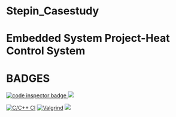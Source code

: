 # Stepin_Casestudy
# Embedded System Project-Heat Control System

# BADGES
<a href="https://frontend.code-inspector.com/public/user/github/17251A0404">
   <img src="https://code-inspector.com/public/badge/user/github/17251A0404?style=light" alt="code inspector badge" />
   <img src="https://www.code-inspector.com/project/28651/score/svg"/>
</a>

   [![C/C++ CI](https://github.com/17251A0404/Stepin_Casestudy/actions/workflows/c-build.yml/badge.svg)](https://github.com/17251A0404/Stepin_Casestudy/actions/workflows/c-build.yml)
   [![Valgrind](https://github.com/17251A0404/Stepin_Casestudy/actions/workflows/Valgrind.yml/badge.svg)](https://github.com/17251A0404/Stepin_Casestudy/actions/workflows/Valgrind.yml)
   <img src="https://www.code-inspector.com/project/28651/status/svg"/>
